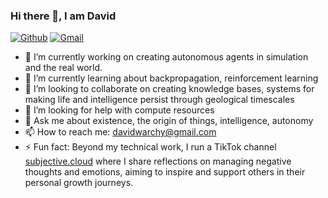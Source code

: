 ### Hi there 👋, I am David
[![Github](https://img.shields.io/badge/-Github-000?style=flat&logo=Github&logoColor=white)](https://github.com/Davidwarchy)
[![Gmail](https://img.shields.io/badge/-Gmail-c14438?style=flat&logo=Gmail&logoColor=white)](mailto:davidwarchy@gmail.com)

- 🔭 I’m currently working on creating autonomous agents in simulation and the real world. 
- 🌱 I’m currently learning about backpropagation, reinforcement learning 
- 👯 I’m looking to collaborate on creating knowledge bases, systems for making life and intelligence persist through geological timescales 
- 🤔 I’m looking for help with compute resources 
- 💬 Ask me about existence, the origin of things, intelligence, autonomy 
- 📫 How to reach me: davidwarchy@gmail.com
- ⚡ Fun fact: Beyond my technical work, I run a TikTok channel [subjective.cloud](https://www.tiktok.com/@subjective.cloud) where I share reflections on managing negative thoughts and emotions, aiming to inspire and support others in their personal growth journeys.
